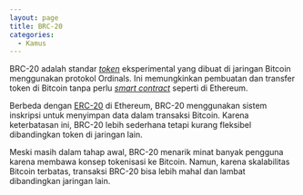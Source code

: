 ```yaml
---
layout: page
title: BRC-20
categories:
  - Kamus
---
```


BRC-20 adalah standar [*token*](https://rojocrypto.com/token/) eksperimental yang dibuat di jaringan Bitcoin menggunakan protokol Ordinals. Ini memungkinkan pembuatan dan transfer token di Bitcoin tanpa perlu [*smart contract*](https://rojocrypto.com/smart-contract/) seperti di Ethereum.

Berbeda dengan [ERC-20](https://rojocrypto.com/erc20/) di Ethereum, BRC-20 menggunakan sistem inskripsi untuk menyimpan data dalam transaksi Bitcoin. Karena keterbatasan ini, BRC-20 lebih sederhana tetapi kurang fleksibel dibandingkan token di jaringan lain.

Meski masih dalam tahap awal, BRC-20 menarik minat banyak pengguna karena membawa konsep tokenisasi ke Bitcoin. Namun, karena skalabilitas Bitcoin terbatas, transaksi BRC-20 bisa lebih mahal dan lambat dibandingkan jaringan lain.